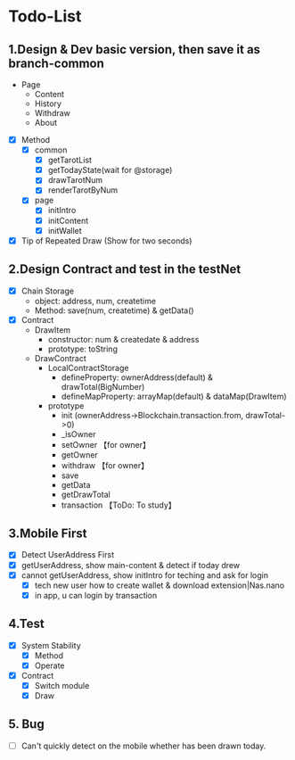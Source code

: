 # Todo-List

## 1.Design & Dev basic version, then save it as branch-common

- Page
  - Content
  - History
  - Withdraw
  - About
- [x] Method
  - [x] common
    - [x] getTarotList
    - [x] getTodayState(wait for @storage)
    - [x] drawTarotNum
    - [x] renderTarotByNum
  - [x] page
    - [x] initIntro
    - [x] initContent
    - [x] initWallet
- [x] Tip of Repeated Draw (Show for two seconds)

## 2.Design Contract and test in the testNet

- [x] Chain Storage
  - object: address, num, createtime
  - Method: save(num, createtime) & getData()
- [x] Contract
  - DrawItem
    - constructor: num & createdate & address
    - prototype:   toString
  - DrawContract
    - LocalContractStorage
      - defineProperty: ownerAddress(default) & drawTotal(BigNumber)
      - defineMapProperty: arrayMap(default) & dataMap(DrawItem)
    - prototype
      - init (ownerAddress->Blockchain.transaction.from, drawTotal->0)
      - _isOwner
      - setOwner 【for owner】
      - getOwner
      - withdraw 【for owner】
      - save
      - getData
      - getDrawTotal
      - transaction 【ToDo: To study】

## 3.Mobile First

- [x] Detect UserAddress First
- [x] getUserAddress, show main-content & detect if today drew
- [x] cannot getUserAddress, show initIntro for teching and ask for login
  - [x] tech new user how to create wallet & download extension|Nas.nano
  - [x] in app, u can login by transaction

## 4.Test

- [x] System Stability
  - [x] Method
  - [x] Operate
- [x] Contract
  - [x] Switch module
  - [x] Draw

## 5. Bug

- [ ] Can't quickly detect on the mobile whether has been drawn today.